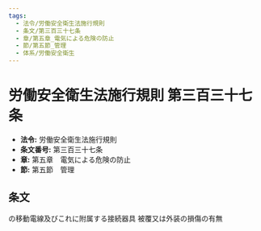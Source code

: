 ```yaml
---
tags:
  - 法令/労働安全衛生法施行規則
  - 条文/第三百三十七条
  - 章/第五章_電気による危険の防止
  - 節/第五節_管理
  - 体系/労働安全衛生
---
```

# 労働安全衛生法施行規則 第三百三十七条

- **法令:** 労働安全衛生法施行規則
- **条文番号:** 第三百三十七条
- **章:** 第五章　電気による危険の防止
- **節:** 第五節　管理

## 条文
の移動電線及びこれに附属する接続器具	被覆又は外装の損傷の有無

